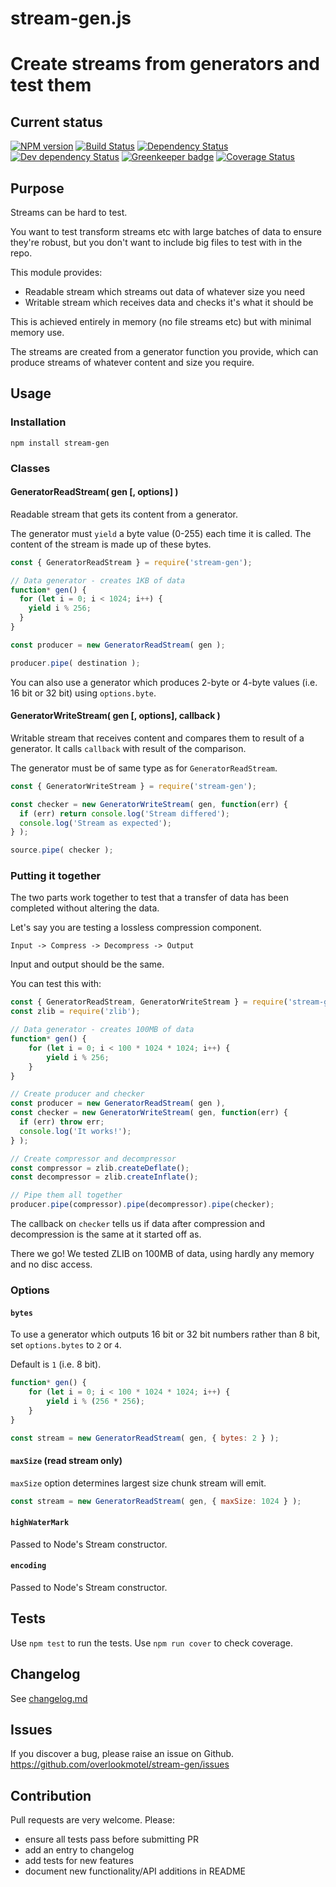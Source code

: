 # stream-gen.js

# Create streams from generators and test them

## Current status

[![NPM version](https://img.shields.io/npm/v/stream-gen.svg)](https://www.npmjs.com/package/stream-gen)
[![Build Status](https://img.shields.io/travis/overlookmotel/stream-gen/master.svg)](http://travis-ci.org/overlookmotel/stream-gen)
[![Dependency Status](https://img.shields.io/david/overlookmotel/stream-gen.svg)](https://david-dm.org/overlookmotel/stream-gen)
[![Dev dependency Status](https://img.shields.io/david/dev/overlookmotel/stream-gen.svg)](https://david-dm.org/overlookmotel/stream-gen)
[![Greenkeeper badge](https://badges.greenkeeper.io/overlookmotel/stream-gen.svg)](https://greenkeeper.io/)
[![Coverage Status](https://img.shields.io/coveralls/overlookmotel/stream-gen/master.svg)](https://coveralls.io/r/overlookmotel/stream-gen)

## Purpose

Streams can be hard to test.

You want to test transform streams etc with large batches of data to ensure they're robust, but you don't want to include big files to test with in the repo.

This module provides:

* Readable stream which streams out data of whatever size you need
* Writable stream which receives data and checks it's what it should be

This is achieved entirely in memory (no file streams etc) but with minimal memory use.

The streams are created from a generator function you provide, which can produce streams of whatever content and size you require.

## Usage

### Installation

```
npm install stream-gen
```

### Classes

#### GeneratorReadStream( gen [, options] )

Readable stream that gets its content from a generator.

The generator must `yield` a byte value (0-255) each time it is called. The content of the stream is made up of these bytes.

```js
const { GeneratorReadStream } = require('stream-gen');

// Data generator - creates 1KB of data
function* gen() {
  for (let i = 0; i < 1024; i++) {
    yield i % 256;
  }
}

const producer = new GeneratorReadStream( gen );

producer.pipe( destination );
```

You can also use a generator which produces 2-byte or 4-byte values (i.e. 16 bit or 32 bit) using `options.byte`.

#### GeneratorWriteStream( gen [, options], callback )

Writable stream that receives content and compares them to result of a generator. It calls `callback` with result of the comparison.

The generator must be of same type as for `GeneratorReadStream`.

```js
const { GeneratorWriteStream } = require('stream-gen');

const checker = new GeneratorWriteStream( gen, function(err) {
  if (err) return console.log('Stream differed');
  console.log('Stream as expected');
} );

source.pipe( checker );
```

### Putting it together

The two parts work together to test that a transfer of data has been completed without altering the data.

Let's say you are testing a lossless compression component.

```
Input -> Compress -> Decompress -> Output
```

Input and output should be the same.

You can test this with:

```js
const { GeneratorReadStream, GeneratorWriteStream } = require('stream-gen');
const zlib = require('zlib');

// Data generator - creates 100MB of data
function* gen() {
	for (let i = 0; i < 100 * 1024 * 1024; i++) {
		yield i % 256;
	}
}

// Create producer and checker
const producer = new GeneratorReadStream( gen ),
const checker = new GeneratorWriteStream( gen, function(err) {
  if (err) throw err;
  console.log('It works!');
} );

// Create compressor and decompressor
const compressor = zlib.createDeflate();
const decompressor = zlib.createInflate();

// Pipe them all together
producer.pipe(compressor).pipe(decompressor).pipe(checker);
```

The callback on `checker` tells us if data after compression and decompression is the same at it started off as.

There we go! We tested ZLIB on 100MB of data, using hardly any memory and no disc access.

### Options

#### `bytes`

To use a generator which outputs 16 bit or 32 bit numbers rather than 8 bit, set `options.bytes` to `2` or `4`.

Default is `1` (i.e. 8 bit).

```js
function* gen() {
	for (let i = 0; i < 100 * 1024 * 1024; i++) {
		yield i % (256 * 256);
	}
}

const stream = new GeneratorReadStream( gen, { bytes: 2 } );
```

#### `maxSize` (read stream only)

`maxSize` option determines largest size chunk stream will emit.

```js
const stream = new GeneratorReadStream( gen, { maxSize: 1024 } );
```

#### `highWaterMark`

Passed to Node's Stream constructor.

#### `encoding`

Passed to Node's Stream constructor.

## Tests

Use `npm test` to run the tests. Use `npm run cover` to check coverage.

## Changelog

See [changelog.md](https://github.com/overlookmotel/stream-gen/blob/master/changelog.md)

## Issues

If you discover a bug, please raise an issue on Github. https://github.com/overlookmotel/stream-gen/issues

## Contribution

Pull requests are very welcome. Please:

* ensure all tests pass before submitting PR
* add an entry to changelog
* add tests for new features
* document new functionality/API additions in README
